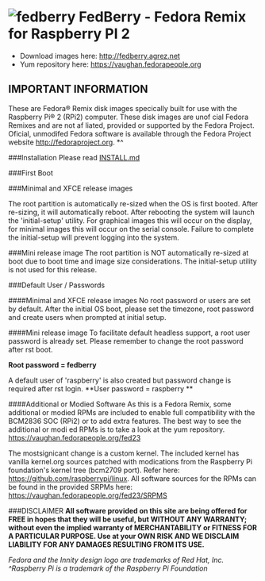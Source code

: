 # ![fedberry](https://avatars2.githubusercontent.com/u/16729488?v=3&s=40) FedBerry - Fedora Remix for Raspberry PI 2


- Download images here: http://fedberry.agrez.net
- Yum repository here: https://vaughan.fedorapeople.org

## IMPORTANT INFORMATION

These are Fedora® Remix disk images specically built for use with the Raspberry Pi® 2 (RPi2) computer. These disk images are unof cial Fedora Remixes and are not af liated, provided or supported by the Fedora Project. Oficial, unmodifed Fedora software is available through the Fedora Project website http://fedoraproject.org. *^

###Installation
Please read [INSTALL.md](https://github.com/fedberry/fedberry/blob/master/INSTALL.md)

###First Boot

###Minimal and XFCE release images

The root partition is automatically re-sized when the OS is first booted. After re-sizing, it will automatically reboot. After rebooting the system will launch the 'initial-setup' utility. For graphical images this will occur on the display, for minimal images this will occur on the serial console. Failure to complete the initial-setup will prevent logging into the system.

###Mini release image
The root partition is NOT automatically re-sized at boot due to boot time and image size considerations. The initial-setup utility is not used for this release.

###Default User / Passwords

####Minimal and XFCE release images
No root password or users are set by default. After the initial OS boot, please set the timezone, root password and create users when prompted at initial setup.

####Mini release image
To facilitate default headless support, a root user password is already set. Please remember to change the root password after  rst boot.

**Root password = fedberry**

A default user of 'raspberry' is also created but password change is required after  rst login.
**User password = raspberry **

####Additional or Modied Software
As this is a Fedora Remix, some additional or modied RPMs are included to enable full compatibility with the BCM2836 SOC (RPi2) or to add extra features. The best way to see the additional or modi ed RPMs is to take a look at the yum repository. https://vaughan.fedorapeople.org/fed23

The mostsignicant change is a custom kernel. The included kernel has vanilla kernel.org sources patched with modications from the Raspberry Pi foundation's kernel tree (bcm2709 port). Refer here: https://github.com/raspberrypi/linux.
All software sources for the RPMs can be found in the provided SRPMs here:
https://vaughan.fedorapeople.org/fed23/SRPMS

###DISCLAIMER
**All software provided on this site are being offered for FREE in hopes that they will be useful, but WITHOUT ANY WARRANTY; without even the implied warranty of MERCHANTABILITY or FITNESS FOR A PARTICULAR PURPOSE. Use at your OWN RISK AND WE DISCLAIM LIABILITY FOR ANY DAMAGES RESULTING FROM ITS USE.**

*Fedora and the Innity design logo are trademarks of Red Hat, Inc. ^Raspberry Pi is a trademark of the Raspberry Pi Foundation*
   
